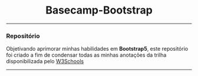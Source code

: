 <div align="center"><h1>Basecamp-Bootstrap</h1> </div>

---
###  Repositório

Objetivando aprimorar minhas habilidades em **Bootstrap5**, este repositório foi criado a fim de condensar todas as minhas anotações da trilha disponibilizada pelo [W3Schools](https://www.w3schools.com/bootstrap5/index.php)


---